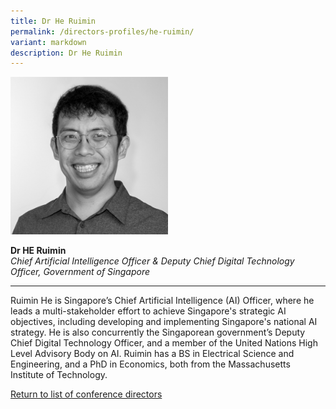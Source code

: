 ```yaml
---
title: Dr He Ruimin
permalink: /directors-profiles/he-ruimin/
variant: markdown
description: Dr He Ruimin
---
```

<div style="width:50%"><img src="/images/People/he_ruimin.jpeg" alt="Dr He Ruimin"></div>

**Dr HE Ruimin**<br>*Chief Artificial Intelligence Officer &amp; Deputy Chief Digital Technology Officer, Government of Singapore*<br>

---

Ruimin He is Singapore’s Chief Artificial Intelligence (AI) Officer, where he leads a multi-stakeholder effort to achieve Singapore's strategic AI objectives, including developing and implementing Singapore's national AI strategy. He is also concurrently the Singaporean government’s Deputy Chief Digital Technology Officer, and a member of the United Nations High Level Advisory Body on AI. Ruimin has a BS in Electrical Science and Engineering, and a PhD in Economics, both from the Massachusetts Institute of Technology.

[Return to list of conference directors](/directors)
